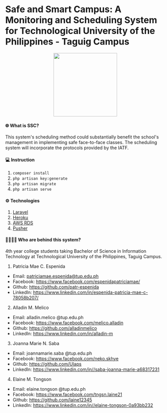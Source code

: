 # **Safe and Smart Campus: A Monitoring and Scheduling System for Technological University of the Philippines - Taguig Campus**

<p align="center">
  <img width="200" height="200" src="https://user-images.githubusercontent.com/64552500/156836066-e7fd7474-c242-4071-bcec-d7b39d03571b.png">
</p>

#### 🌐 **What is SSC?** 
This system's scheduling method could substantially benefit the school's management in implementing safe face-to-face classes. The scheduling system will incorporate the protocols provided by the IATF. 

#### 💻 **Instruction**

1. `composer install`
2. `php artisan key:generate`
3. `php artisan migrate`
4. `php artisan serve`

#### ⚙️ **Technologies** 
1. [Laravel](https://laravel.com/)
2. [Heroku](https://www.heroku.com/)
3. [AWS RDS](https://aws.amazon.com/rds/)
4. [Pusher](https://pusher.com/)

#### 🧑‍💻👩‍💻 **Who are behind this system?**
4th year college students taking Bachelor of Science in Information Technology at Technological University of the Philippines, Taguig Campus.

1. Patricia Mae C. Espenida 
- Email: patriciamae.espenida@tup.edu.ph
- Facebook: https://www.facebook.com/espenidapatriciamae/
- Github: https://github.com/patr-espenida
- LinkedIn: https://www.linkedin.com/in/espenida-patricia-mae-c-78058b207/

2. Alladin M. Melico
- Email: alladin.melico @tup.edu.ph
- Facebook: https://www.facebook.com/melico.alladin
- Github: https://github.com/alladinmelico
- LinkedIn: https://www.linkedin.com/in/alladin-m

3. Joanna Marie N. Saba
- Email: joannamarie.saba @tup.edu.ph
- Facebook: https://www.facebook.com/neko.skhye
- Github: https://github.com/Ulaps
- LinkedIn: https://www.linkedin.com/in//saba-joanna-marie-a68317231

4. Elaine M. Tongson
- Email: elaine.tongson @tup.edu.ph
- Facebook: https://www.facebook.com/tngsn.laine21
- Github: https://github.com/laine12345
- LinkedIn: https://www.linkedin.com/in//elaine-tongson-0a93bb232
